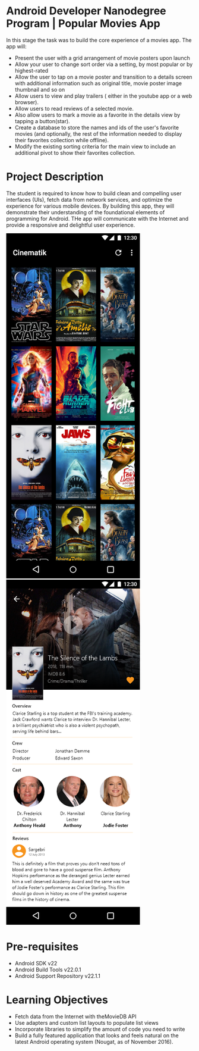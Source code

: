 # Android Developer Nanodegree Program | Popular Movies App

In this stage the task was to build the core experience of a movies app.
The app will:

- Present the user with a grid arrangement of movie posters upon launch
- Allow your user to change sort order via a setting, by most popular or by highest-rated
- Allow the user to tap on a movie poster and transition to a details screen with additional information such as original title,
movie poster image thumbnail and so on
- Allow users to view and play trailers ( either in the youtube app or a web browser).
- Allow users to read reviews of a selected movie.
- Also allow users to mark a movie as a favorite in the details view by tapping a button(star).
- Create a database to store the names and ids of the user's favorite movies (and optionally, the rest of the information needed to 
display their favorites collection while offline).
- Modify the existing sorting criteria for the main view to include an additional pivot to show their favorites collection.

# Project Description
The student is required to know how to build clean and compelling user interfaces (UIs), fetch data from network services, 
and optimize the experience for various mobile devices. 
By building this app, they will demonstrate their understanding of the foundational elements of programming for Android.
THe app will communicate with the Internet and provide a responsive and delightful user experience.

![](MainScreen.png) ![](DetailScreen.png)

# Pre-requisites
- Android SDK v22
- Android Build Tools v22.0.1
- Android Support Repository v22.1.1

# Learning Objectives

- Fetch data from the Internet with theMovieDB API
- Use adapters and custom list layouts to populate list views
- Incorporate libraries to simplify the amount of code you need to write
- Build a fully featured application that looks and feels natural on the latest Android operating system 
(Nougat, as of November 2016).
